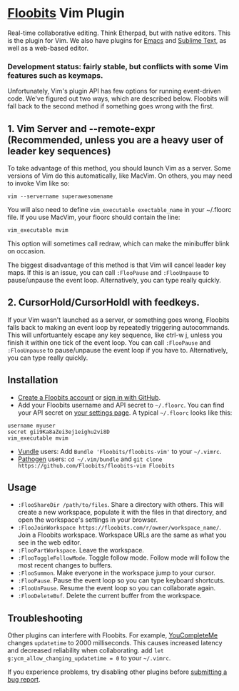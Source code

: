 # [Floobits](https://floobits.com/) Vim Plugin

Real-time collaborative editing. Think Etherpad, but with native editors. This is the plugin for Vim. We also have plugins for [Emacs](https://github.com/Floobits/floobits-emacs) and [Sublime Text](https://github.com/Floobits/floobits-sublime), as well as a web-based editor.

### Development status: fairly stable, but conflicts with some Vim features such as keymaps.

Unfortunately, Vim's plugin API has few options for running event-driven code. We've figured out two ways, which are described below. Floobits will fall back to the second method if something goes wrong with the first.


## 1. Vim Server and --remote-expr (Recommended, unless you are a heavy user of leader key sequences)

To take advantage of this method, you should launch Vim as a server.  Some versions of Vim do this automatically, like MacVim.  On others, you may need to invoke Vim like so:

`vim --servername superawesomename`

You will also need to define `vim_executable exectable_name` in your ~/.floorc file. If you use MacVim, your floorc should contain the line:

`vim_executable mvim`

This option will sometimes call redraw, which can make the minibuffer blink on occasion.

The biggest disadvantage of this method is that Vim will cancel leader key maps. If this is an issue, you can call  `:FlooPause` and `:FlooUnpause` to pause/unpause the event loop. Alternatively, you can type really quickly.


## 2. CursorHold/CursorHoldI with feedkeys.

If your Vim wasn't launched as a server, or something goes wrong, Floobits falls back to making an event loop by repeatedly triggering autocommands.
This will unfortuantely escape any key sequence, like ctrl-w j, unless you finish it within one tick of the event loop.  You can call  `:FlooPause` and `:FlooUnpause` to pause/unpause the event loop if you have to. Alternatively, you can type really quickly.


## Installation

* [Create a Floobits account](https://floobits.com/signup/) or [sign in with GitHub](https://floobits.com/login/github/?next=/dash/).
* Add your Floobits username and API secret to `~/.floorc`. You can find your API secret on [your settings page](https://floobits.com/dash/settings/). A typical `~/.floorc` looks like this:

```
username myuser
secret gii9Ka8aZei3ej1eighu2vi8D
vim_executable mvim
```

* [Vundle](https://github.com/gmarik/vundle) users: Add `Bundle 'Floobits/floobits-vim'` to your `~/.vimrc`. 
* [Pathogen](https://github.com/tpope/vim-pathogen) users: `cd ~/.vim/bundle` and `git clone https://github.com/Floobits/floobits-vim Floobits`


## Usage

* `:FlooShareDir /path/to/files`. Share a directory with others. This will create a new workspace, populate it with the files in that directory, and open the workspace's settings in your browser.
* `:FlooJoinWorkspace https://floobits.com/r/owner/workspace_name/`. Join a Floobits workspace. Workspace URLs are the same as what you see in the web editor.
* `:FlooPartWorkspace`. Leave the workspace.
* `:FlooToggleFollowMode`. Toggle follow mode. Follow mode will follow the most recent changes to buffers.
* `:FlooSummon`. Make everyone in the workspace jump to your cursor.
* `:FlooPause`. Pause the event loop so you can type keyboard shortcuts.
* `:FlooUnPause`. Resume the event loop so you can collaborate again.
* `:FlooDeleteBuf`. Delete the current buffer from the workspace.


## Troubleshooting

Other plugins can interfere with Floobits. For example, [YouCompleteMe](https://github.com/Valloric/YouCompleteMe) changes `updatetime` to 2000 milliseconds. This causes increased latency and decreased reliability when collaborating. add `let g:ycm_allow_changing_updatetime = 0` to your `~/.vimrc`.

If you experience problems, try disabling other plugins before [submitting a bug report](https://github.com/Floobits/floobits-vim/issues).
